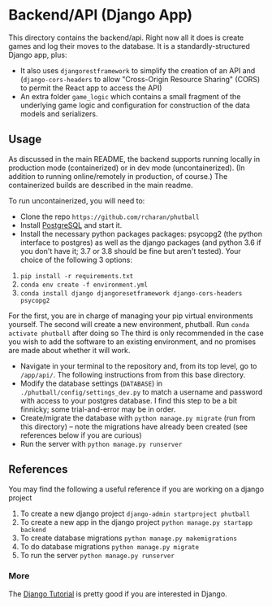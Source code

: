 # Backend/API (Django App)

This directory contains the backend/api. Right now all it does is create games
and log their moves to the database. It is a standardly-structured Django app, plus:
- It also uses `djangorestframework` to simplify the creation of an API and (`django-cors-headers` to allow "Cross-Origin Resource Sharing" (CORS) to permit the React app to access the API)
- An extra folder `game_logic` which contains a small fragment of the underlying game logic and
configuration for construction of the data models and serializers.

## Usage

As discussed in the main README, the backend supports running locally in production mode
(containerized) or in dev mode (uncontainerized). (In addition to running online/remotely in production, of course.) The containerized builds are described in the main readme.

To run uncontainerized, you will need to:
- Clone the repo `https://github.com/rcharan/phutball`
- Install [PostgreSQL](https://www.postgresql.org/) and start it.
- Install the necessary python packages packages: psycopg2 (the python interface to postgres) as well as the django packages (and python 3.6 if you don't have it; 3.7 or 3.8 should be fine but aren't tested). Your choice of the following 3 options:

1. `pip install -r requirements.txt`
2. `conda env create -f environment.yml`
3. `conda install django djangoresetframework django-cors-headers psycopg2`

For the first, you are in charge of managing your pip virtual environments yourself. The second will create a new environment, phutball. Run `conda activate phutball` after doing so
The third is only recommended in the case you wish to add the software to an existing environment, and no promises are made about whether it will work.

- Navigate in your terminal to the repository and, from its top level, go to `/app/api/`. The following instructions from from this base directory.
- Modify the database settings (`DATABASE`) in `./phutball/config/settings_dev.py` to match
a username and password with access to your postgres database. I find this step to be a bit finnicky; some trial-and-error may be in order.
- Create/migrate the database with `python manage.py migrate` (run from this directory) – note the migrations have already been created (see references below if you are curious)
- Run the server with `python manage.py runserver`

## References

You may find the following a useful reference if you are working on a django project

1. To create a new django project `django-admin startproject phutball`
2. To create a new app in the django project `python manage.py startapp backend`
3. To create database migrations `python manage.py makemigrations`
4. To do database migrations `python manage.py migrate`
5. To run the server `python manage.py runserver`


### More
The [Django Tutorial](https://docs.djangoproject.com/en/3.0/intro/) is pretty good if you are interested in Django.